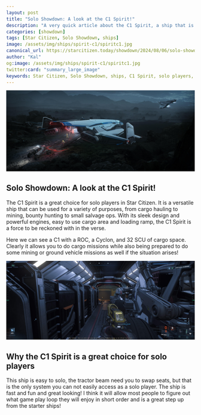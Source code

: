 ```yaml
---
layout: post
title: "Solo Showdown: A look at the C1 Spirit!"
description: "A very quick article about the C1 Spirit, a ship that is a great choice for solo players in Star Citizen!"
categories: [showdown]
tags: [Star Citizen, Solo Showdown, ships]
image: /assets/img/ships/spirit-c1/spiritc1.jpg
canonical_url: https://starcitizen.today/showdown/2024/08/06/solo-showdown-a-look-at-the-ct-spirit.html
author: "Kal"
og:image: /assets/img/ships/spirit-c1/spiritc1.jpg
twitter:card: "summary_large_image"
keywords: Star Citizen, Solo Showdown, ships, C1 Spirit, solo players, solo, C1 Spirit, C1, Spirit, Star Citizen, Review, overview, features, price, comparison, solo, solo players, solo, C1 Spirit, C1, Spirit, Star Citizen, Review, overview, features, price, comparison, suggestions, recommendations, 
---
```


![An image of a C1 Spirit class ship landed in a wasteland with miner and a mining rover leaving from back](/assets/img/ships/spirit-c1/spiritc1.jpg)

## Solo Showdown: A look at the C1 Spirit!

The C1 Spirit is a great choice for solo players in Star Citizen. It is a versatile ship that can be used for a variety of purposes, from cargo hauling to mining, bounty hunting to small salvage ops. With its sleek design and powerful engines, easy to use cargo area and loading ramp, the C1 Spirit is a force to be reckoned with in the verse.

Here we can see a C1 with a ROC, a Cyclon, and 32 SCU of cargo space. Clearly it allows you to do cargo missions while also being prepared to do some mining or ground vehicle missions as well if the situation arises! 

![An image of the cargo section of a C1 Spirit, it is loaded with 32 scu of cargo, a ROC, and a Cyclone!](/assets/img/ships/spirit-c1/3.24-cargohold-shots/C1-loaded-roc-cyclone-32scu.jpg)

## Why the C1 Spirit is a great choice for solo players

This ship is easy to solo, the tractor beam need you to swap seats, but that is the only system you can not easily access as a solo player.  The ship is fast and fun and great looking! I think it will allow most people to figure out what game play loop they will enjoy in short order and is a great step up from the starter ships!